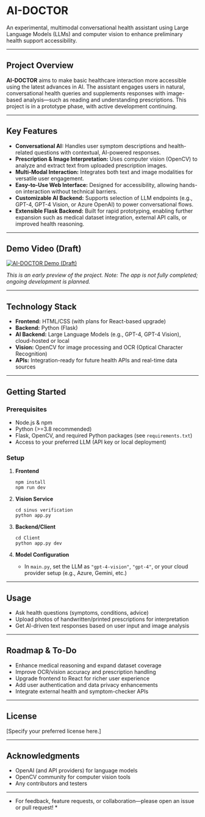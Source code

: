 # AI-DOCTOR

An experimental, multimodal conversational health assistant using Large Language Models (LLMs) and computer vision to enhance preliminary health support accessibility.

---

## Project Overview

**AI-DOCTOR** aims to make basic healthcare interaction more accessible using the latest advances in AI. The assistant engages users in natural, conversational health queries and supplements responses with image-based analysis—such as reading and understanding prescriptions. This project is in a prototype phase, with active development continuing.

---

## Key Features

- **Conversational AI:** Handles user symptom descriptions and health-related questions with contextual, AI-powered responses.
- **Prescription & Image Interpretation:** Uses computer vision (OpenCV) to analyze and extract text from uploaded prescription images.
- **Multi-Modal Interaction:** Integrates both text and image modalities for versatile user engagement.
- **Easy-to-Use Web Interface:** Designed for accessibility, allowing hands-on interaction without technical barriers.
- **Customizable AI Backend:** Supports selection of LLM endpoints (e.g., GPT-4, GPT-4 Vision, or Azure OpenAI) to power conversational flows.
- **Extensible Flask Backend:** Built for rapid prototyping, enabling further expansion such as medical dataset integration, external API calls, or improved health reasoning.

---

## Demo Video (Draft)

[![AI-DOCTOR Demo (Draft)](https://img.youtube.com/vi/Vf7T_Yo6Cjc/0.jpg)](https://youtu.be/Vf7T_Yo6Cjc)

*This is an early preview of the project. Note: The app is not fully completed; ongoing development is planned.*

---

## Technology Stack

- **Frontend:** HTML/CSS (with plans for React-based upgrade)
- **Backend:** Python (Flask)
- **AI Backend:** Large Language Models (e.g., GPT-4, GPT-4 Vision), cloud-hosted or local
- **Vision:** OpenCV for image processing and OCR (Optical Character Recognition)
- **APIs:** Integration-ready for future health APIs and real-time data sources

---

## Getting Started

### Prerequisites

- Node.js & npm
- Python (>=3.8 recommended)
- Flask, OpenCV, and required Python packages (see `requirements.txt`)
- Access to your preferred LLM (API key or local deployment)

### Setup

1. **Frontend**
    ```
    npm install
    npm run dev
    ```

2. **Vision Service**
    ```
    cd sinus verification
    python app.py
    ```

3. **Backend/Client**
    ```
    cd Client
    python app.py dev
    ```

4. **Model Configuration**
    - In `main.py`, set the LLM as `"gpt-4-vision"`, `"gpt-4"`, or your cloud provider setup (e.g., Azure, Gemini, etc.)

---

## Usage

- Ask health questions (symptoms, conditions, advice)
- Upload photos of handwritten/printed prescriptions for interpretation
- Get AI-driven text responses based on user input and image analysis

---

## Roadmap & To-Do

- Enhance medical reasoning and expand dataset coverage
- Improve OCR/vision accuracy and prescription handling
- Upgrade frontend to React for richer user experience
- Add user authentication and data privacy enhancements
- Integrate external health and symptom-checker APIs

---

## License

[Specify your preferred license here.]

---

## Acknowledgments

- OpenAI (and API providers) for language models
- OpenCV community for computer vision tools
- Any contributors and testers

---

* For feedback, feature requests, or collaboration—please open an issue or pull request! *
